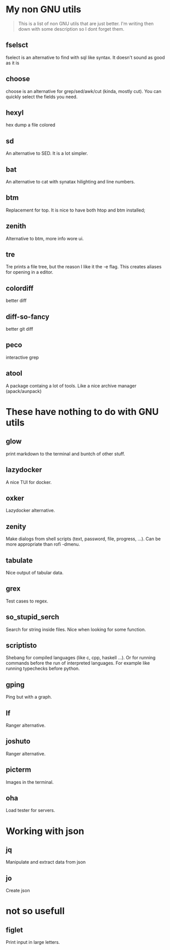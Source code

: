 # My non GNU utils

> This is a list of non GNU utils that are just better.
> I'm writing then down with some description so I dont forget them.


## fselsct
fselect is an alternative to find with sql like syntax.
It doesn't sound as good as it is

## choose
choose is an alternative for grep/sed/awk/cut (kinda, mostly cut). You can quickly select the fields you need.

## hexyl
hex dump a file colored

## sd
An alternative to SED. It is a lot simpler.

## bat 
An alternative to cat with synatax hilighting and line numbers. 

## btm
Replacement for top. It is nice to have both htop and btm installed;

## zenith
Alternative to btm, more info wore ui.

## tre
Tre prints a file tree, but the reason I like it the -e flag. This creates aliases for opening in a editor.

## colordiff
better diff

## diff-so-fancy
better git diff

## peco 
interactive grep

## atool
A package containg a lot of tools. Like a nice archive manager (apack/aunpack)


# These have nothing to do with GNU utils

## glow
print markdown to the terminal and buntch of other stuff.

## lazydocker
A nice TUI for docker.

## oxker
Lazydocker alternative.

## zenity
Make dialogs from shell scripts (text, password, file, progress, ...). Can be more appropriate than rofi -dmenu. 

## tabulate
Nice output of tabular data.

## grex
Test cases to regex.

## so_stupid_serch
Search for string inside files. Nice when looking for some function.

## scriptisto
Shebang for compiled languages (like c, cpp, haskell ...). Or for running commands before the run of interpreted languages.
For example like running typechecks before python.

## gping
Ping but with a graph.

## lf
Ranger alternative. 

## joshuto
Ranger alternative.

## picterm
Images in the terminal.

## oha
Load tester for servers.

# Working with json

## jq 
Manipulate and extract data from json

## jo
Create json

# not so usefull

## figlet 
Print input in large letters.

